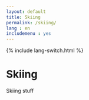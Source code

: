 ```yaml
---
layout: default
title: Skiing
permalink: /skiing/
lang : en
includemenu : yes
---
```

{% include lang-switch.html %}

# Skiing

Skiing stuff